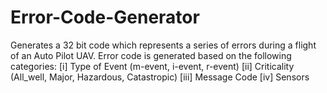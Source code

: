 # Error-Code-Generator
Generates a 32 bit code which represents a series of errors during a flight of an Auto Pilot UAV.
Error code is generated based on the following categories:
[i]  Type of Event (m-event, i-event, r-event)
[ii] Criticality (All_well, Major, Hazardous, Catastropic)
[iii] Message Code
[iv] Sensors
